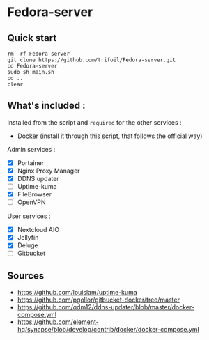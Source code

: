 # Fedora-server

## Quick start

```
rm -rf Fedora-server
git clone https://github.com/trifoil/Fedora-server.git
cd Fedora-server
sudo sh main.sh
cd ..
clear
```

## What's included :

Installed from the script and ```required``` for the other services : 

* Docker (install it through this script, that follows the official way)

Admin services :

- [x] Portainer
- [x]  Nginx Proxy Manager
- [x]  DDNS updater
- [ ] Uptime-kuma
- [x]  FileBrowser
- [ ] OpenVPN

User services :

- [x]  Nextcloud AIO
- [x]  Jellyfin
- [x]  Deluge
- [ ]  Gitbucket

## Sources

* https://github.com/louislam/uptime-kuma
* https://github.com/pgollor/gitbucket-docker/tree/master
* https://github.com/qdm12/ddns-updater/blob/master/docker-compose.yml
* https://github.com/element-hq/synapse/blob/develop/contrib/docker/docker-compose.yml

